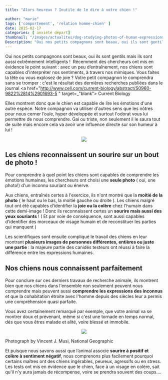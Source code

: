 ```yaml
---
title: "Alors heureux ? Inutile de le dire à votre chien !"

author: "marie"
tags: ['comportement', 'relation homme-chien' ]
date: 2015-02-17
categories: [ anxiété départ]
thumbnail: "/images/actualites/dog-studying-photos-of-human-expressions.jpg"
Description: "Oui nos petits compagnons sont beaux, oui ils sont gentils mais ils sont aussi extrêmement intelligents !  Récemment des chercheurs ont mis en évidence le point suivant : avec un peu d’entraînement, nos chiens sont capables d'interpréter nos sentiments, à travers nos mimiques. "
---
```


Oui nos petits compagnons sont beaux, oui ils sont gentils mais ils sont aussi extrêmement intelligents !  Récemment des chercheurs ont mis en évidence le point suivant : avec un peu d’entraînement, nos chiens sont capables d'interpréter nos sentiments, à travers nos mimiques.
Vous faites la tête ou vous explosez de joie ? Votre petit compagnon le comprendra sans se tromper : c'est le résultat des dernières recherches publiées dans le journal <a href="http://www.cell.com/current-biology/abstract/S0960-9822%2814%2901693-5 " target=_"blank"> Current Biology </a>

Elles montrent donc que le chien est capable de lire les émotions d'une autre espèce.
Notre compagnon va utiliser d'autres sens que les nôtres pour nous cerner l’ouïe, hyper développée et surtout l'odorat vous lui permettre de nous comprendre. Gai ou triste, non seulement il le saura tout de suite mais encore cela va avoir une influence directe sur son humeur à lui !

<p align="center"><img src= "/images/actualites/dog-studying-photos-of-human-expressions.jpg"></p>




## Les chiens reconnaissent un sourire sur un bout de photo ! ##
Pour comprendre à quel point les chiens sont capables de comprendre les émotions humaines, les chercheurs ont choisi une <b>seule photo</b> ( oui, une photo!) d'un inconnu souriant ou énerve.

Aux chiens, entraînés certes à l'exercice, ils n'ont montré que la <b>moitié de la photo</b> ( le haut ou le bas, la moitié gauche ou droite ). Les chiens malgré tout ont été capables d’identifier la <b>joie ou la colère</b> chez l'humain dans cette demi-image ! Donc ils reconnaissent certes un <b>sourire mais aussi des yeux souriants</b> ! ( Et par voie de conséquence, sont aussi capables d'identifier des morceaux de visage humain et de reconstituer les parties qui manquent )


Les scientifiques sont ensuite compliqué le travail des chiens en leur montrant <b>plusieurs images de personnes différentes, entières ou juste une partie</b> : la majeure partie des canidés testeurs ont réussi à faire la différence entre les expressions humaines.


## Nos chiens nous connaissent parfaitement ##
Pour conclure sur ces derniers travaux de recherche animale, ils montrent bien que nos chiens dans l'ensemble non seulement peuvent nous comprendre mais peuvent aussi <b>comprendre les expressions des inconnus</b> et que la cohabitation étroite avec l'homme depuis des siècles leur a permis une compréhension quasi parfaite.

Vous avez certainement remarqué par exemple, que votre animal va se montrer doux et prévenant, même si c'est une tornade en temps normal, dés que vous êtres malade et alité, voire blessé et immobile.

<p align="center"><img src= "/images/actualites/chien-rire.jpg"></p>


Photograph by Vincent J. Musi, National Geographic


Et puisque nous savons aussi que l’animal associe <b>sourire à positif et colère à sentiment négatif</b>, nous comprenons plus facilement pourquoi certains maîtres ont des chiens ingérables, peureux, agressifs ou en stress. Les tests ont mis en évidence que le chien, face à un visage en colère, sait qu'il n'y aura jamais de récompense, voire se prendra souvent des coups....